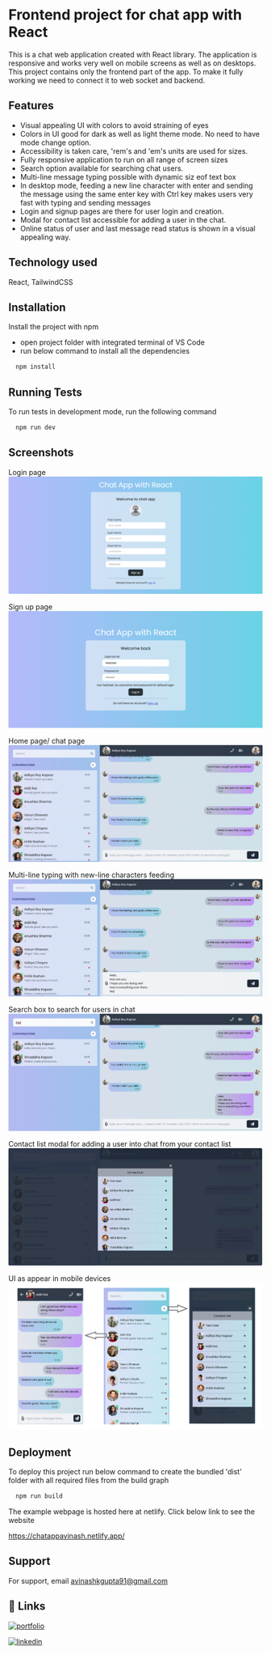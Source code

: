 
# Frontend project for chat app with React

This is a chat web application created with React library. The application is responsive and works very well on mobile screens as well as on desktops. This project contains only the frontend part of the app. To make it fully working we need to connect it to web socket and backend.   

## Features

- Visual appealing UI with colors to avoid straining of eyes
- Colors in UI good for dark as well as light theme mode. No need to have mode change option.
- Accessibility is taken care, 'rem's and 'em's units are used for sizes.
- Fully responsive application to run on all range of screen sizes
- Search option available for searching chat users.
- Multi-line message typing possible with dynamic siz eof text box
- In desktop mode, feeding a new line character with enter and sending the message using the same enter key with Ctrl key makes users very fast with typing and sending messages
- Login and signup pages are there for user login and creation.
- Modal for contact list accessible for adding a user in the chat.
- Online status of user and last message read status is shown in a visual appealing way.

## Technology used

React, TailwindCSS


## Installation

Install the project with npm
- open project folder with integrated terminal of VS Code
- run below command to install all the dependencies

```bash
  npm install
```
    
## Running Tests

To run tests in development mode, run the following command

```bash
  npm run dev
```


## Screenshots

Login page
![App Screenshot](src/assets/ss6.png)

Sign up page
![App Screenshot](src/assets/ss7.png)

Home page/ chat page
![App Screenshot](src/assets/ss1.png)

Multi-line typing with new-line characters feeding
![App Screenshot](src/assets/ss2.png)

Search box to search for users in chat
![App Screenshot](src/assets/ss3.png)

Contact list modal for adding a user into chat from your contact list
![App Screenshot](src/assets/ss4.png)

UI as appear in mobile devices
![App Screenshot](src/assets/ss5.png)


## Deployment

To deploy this project run below command to create the bundled 'dist' folder with all required files from the build graph

```bash
  npm run build
```
The example webpage is hosted here at netlify. Click below link to see the website

https://chatappavinash.netlify.app/

## Support

For support, email avinashkgupta91@gmail.com

## 🔗 Links
[![portfolio](https://img.shields.io/badge/my_portfolio-000?style=for-the-badge&logo=ko-fi&logoColor=white)](https://codesimplified.in)

[![linkedin](https://img.shields.io/badge/linkedin-0A66C2?style=for-the-badge&logo=linkedin&logoColor=white)](https://www.linkedin.com/in/avinash-kumar-gupta-b4a265285/)
